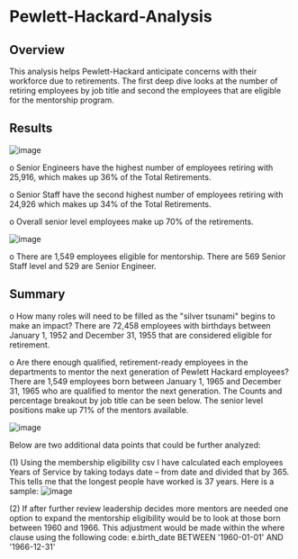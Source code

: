 # Pewlett-Hackard-Analysis

## Overview
This analysis helps Pewlett-Hackard anticipate concerns with their workforce due to retirements.  The first deep dive looks at the number of retiring employees by job title and second the employees that are eligible for the mentorship program.

## Results

![image](https://user-images.githubusercontent.com/96347024/154580182-b396dfa4-7f35-4f15-9d57-e9b3fe960324.png)

o Senior Engineers have the highest number of employees retiring with 25,916, which makes up 36% of the Total Retirements.

o Senior Staff have the second highest number of employees retiring with 24,926 which makes up 34% of the Total Retirements.

o Overall senior level employees make up 70% of the retirements.

![image](https://user-images.githubusercontent.com/96347024/154580471-ced0faae-484a-452f-ab30-a82067c866ab.png)


o There are 1,549 employees eligible for mentorship.  There are 569 Senior Staff level and 529 are Senior Engineer.


## Summary
o	How many roles will need to be filled as the "silver tsunami" begins to make an impact?
There are 72,458 employees with birthdays between January 1, 1952 and December 31, 1955 that are considered eligible for retirement.

o	Are there enough qualified, retirement-ready employees in the departments to mentor the next generation of Pewlett Hackard employees?
There are 1,549 employees born between January 1, 1965 and December 31, 1965 who are qualified to mentor the next generation.  The Counts and percentage breakout by job title can be seen below.  The senior level positions make up 71% of the mentors available.

![image](https://user-images.githubusercontent.com/96347024/154584540-a0c25741-bd10-4f77-b41d-048aac5c9362.png)

Below are two additional data points that could be further analyzed:

(1) Using the membership eligibility csv I have calculated each employees Years of Service by taking todays date – from date and divided that by 365.  This tells me that the longest people have worked is 37 years.  Here is a sample:
![image](https://user-images.githubusercontent.com/96347024/154597230-3ad319a6-53fa-4ea1-a10c-9bec52c85419.png)

(2) If after further review leadership decides more mentors are needed one option to expand the mentorship eligibility would be to look at those born between 1960 and 1966.  This adjustment would be made within the where clause using the following code: e.birth_date BETWEEN '1960-01-01' AND '1966-12-31'
